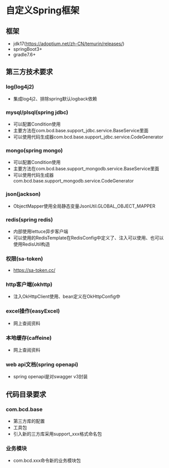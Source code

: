 # 自定义Spring框架
## 框架
- jdk17(https://adoptium.net/zh-CN/temurin/releases/)
- springBoot3+
- gradle7.6+
## 第三方技术要求
### log(log4j2)
- 集成log4j2、排除spring默认logback依赖

### mysql/plsql(spring jdbc)
- 可以配置Condition使用
- 主要方法在com.bcd.base.support_jdbc.service.BaseService里面
- 可以使用代码生成器com.bcd.base.support_jdbc.service.CodeGenerator

### mongo(spring mongo)
- 可以配置Condition使用
- 主要方法在com.bcd.base.support_mongodb.service.BaseService里面
- 可以使用代码生成器com.bcd.base.support_mongodb.service.CodeGenerator

### json(jackson)
- ObjectMapper使用全局静态变量JsonUtil.GLOBAL_OBJECT_MAPPER

### redis(spring redis)
- 内部使用lettuce异步客户端
- 可以使用的RedisTemplate在RedisConfig中定义了、注入可以使用、也可以使用RedisUtil构造

### 权限(sa-token)
- https://sa-token.cc/

### http客户端(okhttp)
- 注入OkHttpClient使用、bean定义在OkHttpConfig中

### excel操作(easyExcel)
- 网上查阅资料

### 本地缓存(caffeine)
- 网上查阅资料

### web api文档(spring openapi)
- spring openapi是对swagger v3封装

## 代码目录要求
### com.bcd.base
- 第三方库的配置
- 工具包
- 引入新的三方库采用support_xxx格式命名包
### 业务模块
- com.bcd.xxx命令新的业务模块包





